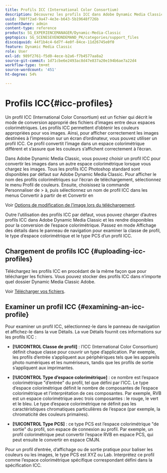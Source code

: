 ```yaml
---
title: Profils ICC (International Color Consortium)
description: Découvrez les profils ICC dans Adobe Dynamic Media Classic.
uuid: 708ff2ad-9a47-4e3e-b643-5b19648f726b
contentOwner: admin
content-type: reference
products: SG_EXPERIENCEMANAGER/Dynamic-Media-Classic
geptopics: SG_SCENESEVENONDEMAND_PK/categories/support_files
discoiquuid: 44f1b4c4-6d7f-4e0f-84ce-11d26745e0f0
feature: Dynamic Media Classic
role: User
exl-id: 989f2761-f5d0-4ece-b2a6-f7b4577aa8a2
source-git-commit: 1d71cbe6e2493ac8d47e837a20e194b6ae7a22d4
workflow-type: tm+mt
source-wordcount: '451'
ht-degree: 54%

---
```


# Profils ICC{#icc-profiles}

Un profil ICC (International Color Consortium) est un fichier qui décrit le mode de conversion approprié des fichiers d’images entre deux espaces colorimétriques. Les profils ICC permettent d’obtenir les couleurs appropriées pour vos images. Ainsi, pour afficher correctement les images destinées à l’impression sur un écran d’ordinateur, vous pouvez utiliser un profil ICC. Ce profil convertit l’image dans un espace colorimétrique différent et s’assure que les couleurs s’affichent correctement à l’écran.

Dans Adobe Dynamic Media Classic, vous pouvez choisir un profil ICC pour convertir les images dans un autre espace colorimétrique lorsque vous chargez les images. Tous les profils ICC Photoshop standard sont disponibles par défaut sur Adobe Dynamic Media Classic. Pour afficher le nom des profils colorimétriques sur l’écran de téléchargement, sélectionnez le menu Profil de couleurs. Ensuite, choisissez la commande Personnaliser de > à, puis sélectionnez un nom de profil ICC dans les menus Convertir à partir de et Convertir en 

Voir [Options de modification de l’image lors du téléchargement](image-editing-options-upload.md#image-editing-options-at-upload).

Outre l’utilisation des profils ICC par défaut, vous pouvez charger d’autres profils ICC dans Adobe Dynamic Media Classic et les rendre disponibles pour la conversion de l’espace colorimétrique. Passez en mode Affichage des détails dans le panneau de navigation pour examiner la classe de profil, le type d’espace colorimétrique et le type PCS d’un profil ICC.

## Chargement de profils ICC {#uploading-icc-profiles}

Téléchargez les profils ICC en procédant de la même façon que pour télécharger les fichiers. Vous pouvez stocker des profils ICC dans n’importe quel dossier Dynamic Media Classic Adobe.

Voir [Télécharger vos fichiers](uploading-files.md#uploading_your_files).

## Examiner un profil ICC {#examining-an-icc-profile}

Pour examiner un profil ICC, sélectionnez-le dans le panneau de navigation et affichez-le dans la vue Détails. La vue Détails fournit ces informations sur les profils ICC :

* **[!UICONTROL Classe de profil]**  : l’ICC (International Color Consortium) définit chaque classe pour couvrir un type d’application. Par exemple, les profils d’entrée s’appliquent aux périphériques tels que les appareils photo numériques et les numériseurs, tandis que les profils de sortie s’appliquent aux imprimantes.

* **[!UICONTROL Type d’espace colorimétrique]**  : ce nombre est l’espace colorimétrique &quot;d’entrée&quot; du profil, tel que défini par l’ICC. Le type d’espace colorimétrique définit le nombre de composantes de l’espace colorimétrique et l’interprétation de ces composantes. Par exemple, RVB est un espace colorimétrique avec trois composantes : le rouge, le vert et le bleu. Le type d’espace colorimétrique ne définit pas les caractéristiques chromatiques particulières de l’espace (par exemple, la chromaticité des couleurs primaires).

* **[!UICONTROL Type PCS]**  : ce type PCS est l’espace colorimétrique &quot;de sortie&quot; du profil, son espace de connexion au profil. Par exemple, un profil colorimétrique peut convertir l’espace RVB en espace PCS, qui peut ensuite le convertir en espace CMJN.

Pour un profil d’entrée, d’affichage ou de sortie pratique pour baliser les couleurs ou les images, le type PCS est XYZ ou Lab. Interprétez ce profil comme l’espace colorimétrique spécifique correspondant défini dans la spécification ICC.
